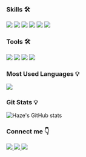 ### Skills 🛠
  
<img src="https://img.shields.io/badge/spring-6DB33F?style=flat-square&logo=SpringBoot&logoColor=white"/> <img src="https://img.shields.io/badge/javascript-F7DF1E?style=flat-square&logo=javascript&logoColor=white"/>
<img src="https://img.shields.io/badge/node.js-339933?style=flat-square&logo=node.js&logoColor=white"/>
<img src="https://img.shields.io/badge/Python-3776AB?style=flat-square&logo=Python&logoColor=white"/>
<img src="https://img.shields.io/badge/HTML5-E34F26?style=flat-square&logo=html5&logoColor=white"/>
<img src="https://img.shields.io/badge/CSS3-1572B6?style=flat-square&logo=css3&logoColor=white"/>
  
  ### Tools 🛠
  <img src="https://img.shields.io/badge/Docker-2496ED?style=flat-square&logo=Docker&logoColor=white"/> <img src="https://img.shields.io/badge/slack-4A154B?style=flat-square&logo=slack&logoColor=white"/> <img src="https://img.shields.io/badge/jira-0052CC?style=flat-square&logo=jira&logoColor=white"/> <img src="https://img.shields.io/badge/Notion-000000?style=flat-square&logo=notion&logoColor=white"/>


  <h3>Most Used Languages 💡</h3>
  
  <p>
    <a href="https://github.com/Haze-S">
      <img align="center" src="https://github-readme-stats.vercel.app/api/top-langs/?username=Haze-S&layout=compact&show_icons=false&show_owner=true&hide_title=false&theme=nord&hide=true" />
    </a>
  </p>
  
  <h3>Git Stats 💡</h3>
  
  ![Haze's GitHub stats](https://github-readme-stats.vercel.app/api?username=Haze-S&theme=buefy&show_icons=true)

  ### Connect me :point_down:
  
  <a href="mailto:skdml20022@gmail.com?subject=깃허브에서 보냅니다.">
    <img src="https://img.shields.io/badge/Gmail-EA4335?style=flat-square&logo=Gmail&logoColor=white"/>
  </a>
  <a href="https://www.instagram.com/hj_haze/" target="_blank">
    <img src="https://img.shields.io/badge/Instagram-E4405F?style=flat-square&logo=Instagram&logoColor=white"/>
  </a>
  <a href="https://velog.io/@haze/" target="_blank">
    <img src="https://img.shields.io/badge/velog-20C997?style=flat-square&logo=Vimeo&logoColor=white"/>
  </a>
